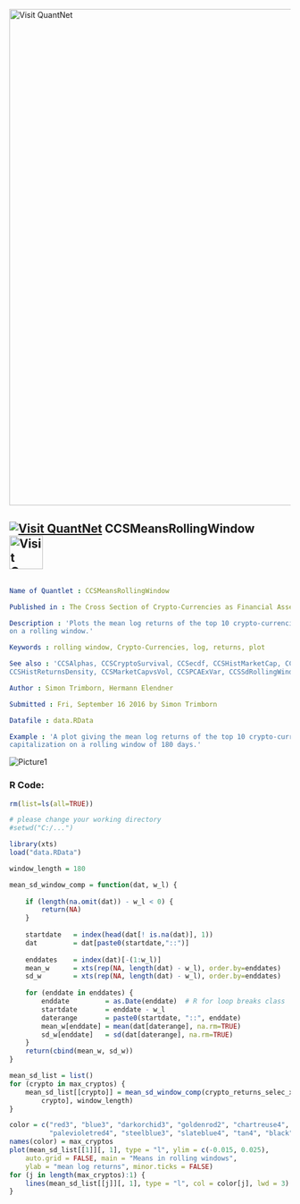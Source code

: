 
[<img src="https://github.com/QuantLet/Styleguide-and-FAQ/blob/master/pictures/banner.png" width="888" alt="Visit QuantNet">](http://quantlet.de/)

## [<img src="https://github.com/QuantLet/Styleguide-and-FAQ/blob/master/pictures/qloqo.png" alt="Visit QuantNet">](http://quantlet.de/) **CCSMeansRollingWindow** [<img src="https://github.com/QuantLet/Styleguide-and-FAQ/blob/master/pictures/QN2.png" width="60" alt="Visit QuantNet 2.0">](http://quantlet.de/)

```yaml

Name of Quantlet : CCSMeansRollingWindow

Published in : The Cross Section of Crypto-Currencies as Financial Asset

Description : 'Plots the mean log returns of the top 10 crypto-currencies by market capitalization
on a rolling window.'

Keywords : rolling window, Crypto-Currencies, log, returns, plot

See also : 'CCSAlphas, CCSCryptoSurvival, CCSecdf, CCSHistMarketCap, CCSHistMarketCapHighValAreas,
CCSHistReturnsDensity, CCSMarketCapvsVol, CCSPCAExVar, CCSSdRollingWindow'

Author : Simon Trimborn, Hermann Elendner

Submitted : Fri, September 16 2016 by Simon Trimborn

Datafile : data.RData

Example : 'A plot giving the mean log returns of the top 10 crypto-currencies by market
capitalization on a rolling window of 180 days.'

```

![Picture1](CCSMeansRollingWindow.png)


### R Code:
```r
rm(list=ls(all=TRUE))

# please change your working directory
#setwd("C:/...")

library(xts)
load("data.RData")

window_length = 180

mean_sd_window_comp = function(dat, w_l) {
    
    if (length(na.omit(dat)) - w_l < 0) {
        return(NA)
    }
    
    startdate   = index(head(dat[! is.na(dat)], 1))
    dat         = dat[paste0(startdate,"::")]
    
    enddates    = index(dat)[-(1:w_l)]
    mean_w      = xts(rep(NA, length(dat) - w_l), order.by=enddates)
    sd_w        = xts(rep(NA, length(dat) - w_l), order.by=enddates)
    
    for (enddate in enddates) {
        enddate         = as.Date(enddate)  # R for loop breaks class
        startdate       = enddate - w_l
        daterange       = paste0(startdate, "::", enddate)
        mean_w[enddate] = mean(dat[daterange], na.rm=TRUE)
        sd_w[enddate]   = sd(dat[daterange], na.rm=TRUE)
    }
    return(cbind(mean_w, sd_w))
}

mean_sd_list = list()
for (crypto in max_cryptos) {
    mean_sd_list[[crypto]] = mean_sd_window_comp(crypto_returns_selec_xts[, 
        crypto], window_length)
}

color = c("red3", "blue3", "darkorchid3", "goldenrod2", "chartreuse4", 
          "palevioletred4", "steelblue3", "slateblue4", "tan4", "black")
names(color) = max_cryptos
plot(mean_sd_list[[1]][, 1], type = "l", ylim = c(-0.015, 0.025), 
    auto.grid = FALSE, main = "Means in rolling windows", 
    ylab = "mean log returns", minor.ticks = FALSE)
for (j in length(max_cryptos):1) {
    lines(mean_sd_list[[j]][, 1], type = "l", col = color[j], lwd = 3)
}

```
